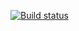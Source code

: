[![Build status](https://ci.appveyor.com/api/projects/status/0y390xdcai36nyff?svg=true)](https://ci.appveyor.com/project/lollygolly/javaunit-selenide2-2)
